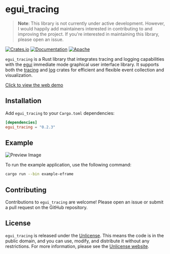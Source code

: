 # egui_tracing

> **Note**: This library is not currently under active development. However, I would happily add maintainers interested in contributing to and improving the project. If you're interested in maintaining this library, please open an issue.

[![Crates.io](https://img.shields.io/crates/v/egui_tracing)](https://crates.io/crates/egui_tracing)
[![Documentation](https://docs.rs/egui_tracing/badge.svg)](https://docs.rs/egui_tracing)
[![Apache](https://img.shields.io/badge/license-Unlicense-blue.svg)](https://github.com/grievouz/egui_tracing/blob/main/LICENSE)


`egui_tracing` is a Rust library that integrates tracing and logging capabilities with the [egui](https://github.com/emilk/egui) immediate mode graphical user interface library. It supports both the [tracing](https://crates.io/crates/tracing) and [log](https://crates.io/crates/log) crates for efficient and flexible event collection and visualization.

[Click to view the web demo](https://grievouz.github.io/egui_tracing/)

## Installation

Add `egui_tracing` to your `Cargo.toml` dependencies:

```toml
[dependencies]
egui_tracing = "0.2.3"
```

## Example

![Preview Image](./docs/preview.png)

To run the example application, use the following command:

```sh
cargo run --bin example-eframe
```

## Contributing

Contributions to `egui_tracing` are welcome! Please open an issue or submit a pull request on the GitHub repository.

## License

`egui_tracing` is released under the [Unlicense](LICENSE.md). This means the code is in the public domain, and you can use, modify, and distribute it without any restrictions. For more information, please see the [Unlicense website](https://unlicense.org/).
